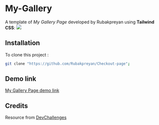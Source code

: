 # My-Gallery

A template of _My Gallery Page_ developed by Rubakpreyan using **Tailwind CSS**:
![](https://firebasestorage.googleapis.com/v0/b/devchallenges-1234.appspot.com/o/challengesDesigns%2FCheckoutThumbnail.png?alt=media&token=c7ffdbe3-7206-44f2-b1e6-a6b99bf81901)

## Installation

To clone this project :

```bash
git clone "https://github.com/Rubakpreyan/Checkout-page";
```

## Demo link

[My Gallery Page demo link](https://rubakpreyan.github.io/My-Gallery/)

## Credits

Resource from [DevChallenges](https://devchallenges.io/)
